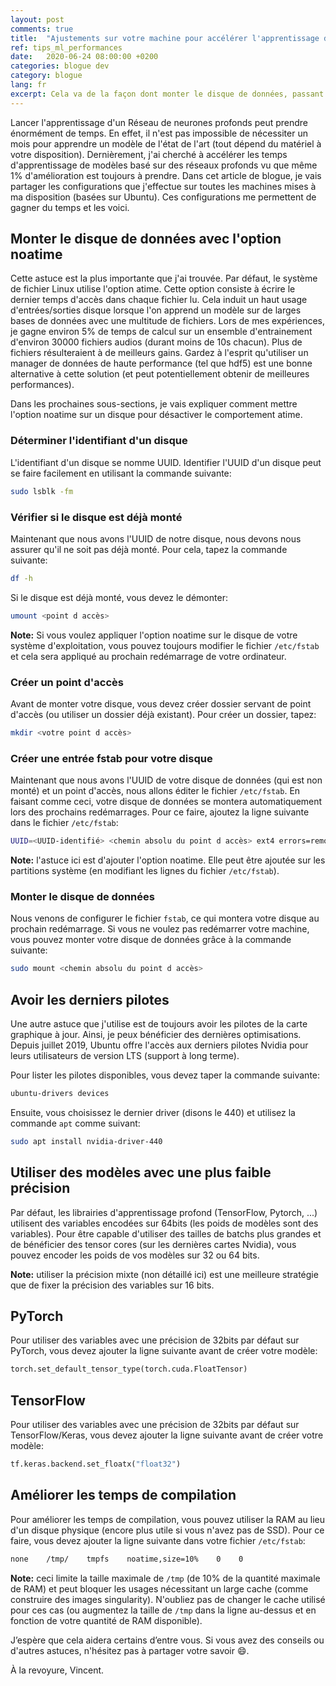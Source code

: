 ```yaml
---
layout: post
comments: true
title:  "Ajustements sur votre machine pour accélérer l'apprentissage de réseaux profonds"
ref: tips_ml_performances
date:   2020-06-24 08:00:00 +0200
categories: blogue dev
category: blogue
lang: fr
excerpt: Cela va de la façon dont monter le disque de données, passant par la mise à jour de pilotes, puis changer la précision du modèle, pour terminer par les temps de compilation à l'aide d'astuces.
---
```


Lancer l'apprentissage d'un Réseau de neurones profonds peut prendre énormément de temps.
En effet, il n'est pas impossible de nécessiter un mois pour apprendre un modèle de l'état de l'art (tout dépend du matériel à votre disposition).
Dernièrement, j'ai cherché à accélérer les temps d'apprentissage de modèles basé sur des réseaux profonds vu que même 1% d'amélioration est toujours à prendre.
Dans cet article de blogue, je vais partager les configurations que j'effectue sur toutes les machines mises à ma disposition (basées sur Ubuntu).
Ces configurations me permettent de gagner du temps et les voici.

## Monter le disque de données avec l'option noatime

Cette astuce est la plus importante que j'ai trouvée.
Par défaut, le système de fichier Linux utilise l'option atime.
Cette option consiste à écrire le dernier temps d'accès dans chaque fichier lu.
Cela induit un haut usage d'entrées/sorties disque lorsque l'on apprend un modèle sur de larges bases de données avec une multitude de fichiers.
Lors de mes expériences, je gagne environ 5% de temps de calcul sur un ensemble d'entrainement d'environ 30000 fichiers audios (durant moins de 10s chacun).
Plus de fichiers résulteraient à de meilleurs gains.
Gardez à l'esprit qu'utiliser un manager de données de haute performance (tel que hdf5) est une bonne alternative à cette solution (et peut potentiellement obtenir de meilleures performances).

Dans les prochaines sous-sections, je vais expliquer comment mettre l'option noatime sur un disque pour désactiver le comportement atime.

### Déterminer l'identifiant d'un disque

L'identifiant d'un disque se nomme UUID.
Identifier l'UUID d'un disque peut se faire facilement en utilisant la commande suivante:

```bash
sudo lsblk -fm
```

### Vérifier si le disque est déjà monté

Maintenant que nous avons l'UUID de notre disque, nous devons nous assurer qu'il ne soit pas déjà monté.
Pour cela, tapez la commande suivante:

```bash
df -h
```

Si le disque est déjà monté, vous devez le démonter:

```bash
umount <point d accès>
```

**Note:** Si vous voulez appliquer l'option noatime sur le disque de votre système d'exploitation, vous pouvez toujours modifier le fichier `/etc/fstab` et cela sera appliqué au prochain redémarrage de votre ordinateur.

### Créer un point d'accès

Avant de monter votre disque, vous devez créer dossier servant de point d'accès (ou utiliser un dossier déjà existant).
Pour créer un dossier, tapez:

```bash
mkdir <votre point d accès>
```

### Créer une entrée fstab pour votre disque

Maintenant que nous avons l'UUID de votre disque de données (qui est non monté) et un point d'accès, nous allons éditer le fichier `/etc/fstab`.
En faisant comme ceci, votre disque de données se montera automatiquement lors des prochains redémarrages.
Pour ce faire, ajoutez la ligne suivante dans le fichier `/etc/fstab`:

```bash
UUID=<UUID-identifié> <chemin absolu du point d accès> ext4 errors=remount-ro,noatime  0 0
```

**Note:** l'astuce ici est d'ajouter l'option noatime.
Elle peut être ajoutée sur les partitions système (en modifiant les lignes du fichier `/etc/fstab`).

### Monter le disque de données

Nous venons de configurer le fichier `fstab`, ce qui montera votre disque au prochain redémarrage.
Si vous ne voulez pas redémarrer votre machine, vous pouvez monter votre disque de données grâce à la commande suivante:

```bash
sudo mount <chemin absolu du point d accès>
```

## Avoir les derniers pilotes

Une autre astuce que j'utilise est de toujours avoir les pilotes de la carte graphique à jour.
Ainsi, je peux bénéficier des dernières optimisations.
Depuis juillet 2019, Ubuntu offre l'accès aux derniers pilotes Nvidia pour leurs utilisateurs de version LTS (support à long terme).

Pour lister les pilotes disponibles, vous devez taper la commande suivante:

```bash
ubuntu-drivers devices
```

Ensuite, vous choisissez le dernier driver (disons le 440) et utilisez la commande `apt` comme suivant:

```bash
sudo apt install nvidia-driver-440
```

## Utiliser des modèles avec une plus faible précision

Par défaut, les librairies d'apprentissage profond (TensorFlow, Pytorch, ...) utilisent des variables encodées sur 64bits (les poids de modèles sont des variables).
Pour être capable d'utiliser des tailles de batchs plus grandes et de bénéficier des tensor cores (sur les dernières cartes Nvidia), vous pouvez encoder les poids de vos modèles sur 32 ou 64 bits.

**Note:** utiliser la précision mixte (non détaillé ici) est une meilleure stratégie que de fixer la précision des variables sur 16 bits.

## PyTorch

Pour utiliser des variables avec une précision de 32bits par défaut sur PyTorch, vous devez ajouter la ligne suivante avant de créer votre modèle:

```python
torch.set_default_tensor_type(torch.cuda.FloatTensor)
```

## TensorFlow

Pour utiliser des variables avec une précision de 32bits par défaut sur TensorFlow/Keras, vous devez ajouter la ligne suivante avant de créer votre modèle:

```python
tf.keras.backend.set_floatx("float32")
```

## Améliorer les temps de compilation

Pour améliorer les temps de compilation, vous pouvez utiliser la RAM au lieu d'un disque physique (encore plus utile si vous n'avez pas de SSD).
Pour ce faire, vous devez ajouter la ligne suivante dans votre fichier `/etc/fstab`:

```bash
none    /tmp/    tmpfs    noatime,size=10%    0    0
```

**Note:** ceci limite la taille maximale de `/tmp` (de 10% de la quantité maximale de RAM) et peut bloquer les usages nécessitant un large cache (comme construire des images singularity).
N'oubliez pas de changer le cache utilisé pour ces cas (ou augmentez la taille de `/tmp` dans la ligne au-dessus et en fonction de votre quantité de RAM disponible).

J’espère que cela aidera certains d’entre vous.
Si vous avez des conseils ou d'autres astuces, n'hésitez pas à partager votre savoir 😄.

À la revoyure, Vincent.
